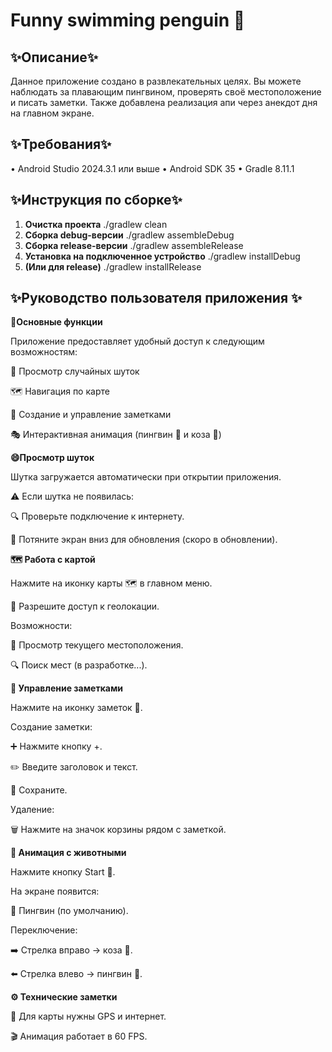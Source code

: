 # Funny swimming penguin 🐧

## ✨Описание✨

Данное приложение создано в развлекательных целях. Вы можете наблюдать за плавающим пингвином, 
проверять своё местоположение и писать заметки. Также добавлена реализация апи через анекдот дня на главном экране.


## ✨Требования✨

•   Android Studio 2024.3.1 или выше
•   Android SDK 35
•   Gradle 8.11.1 

## ✨Инструкция по сборке✨

1.  **Очистка проекта**
    ./gradlew clean
2. **Сборка debug-версии**
   ./gradlew assembleDebug
4. **Сборка release-версии**
   ./gradlew assembleRelease
6. **Установка на подключенное устройство**
   ./gradlew installDebug
8. **(Или для release)**
   ./gradlew installRelease


## ✨Руководство пользователя приложения ✨

**🌟Основные функции**

Приложение предоставляет удобный доступ к следующим возможностям:

📌 Просмотр случайных шуток

🗺 Навигация по карте

📝 Создание и управление заметками

🎭 Интерактивная анимация (пингвин 🐧 и коза 🐐)

**😄Просмотр шуток**

Шутка загружается автоматически при открытии приложения.

⚠️ Если шутка не появилась:

🔍 Проверьте подключение к интернету.

🔄 Потяните экран вниз для обновления (скоро в обновлении).

**🗺️ Работа с картой**

Нажмите на иконку карты 🗺 в главном меню.

📍 Разрешите доступ к геолокации.

Возможности:

👀 Просмотр текущего местоположения.

🔍 Поиск мест (в разработке...).

**📒 Управление заметками**

Нажмите на иконку заметок 📝.

Создание заметки:

➕ Нажмите кнопку +.

✏️ Введите заголовок и текст.

💾 Сохраните.

Удаление:

🗑️ Нажмите на значок корзины рядом с заметкой.

**🎪 Анимация с животными**

Нажмите кнопку Start 🚀.

На экране появится:

🐧 Пингвин (по умолчанию).

Переключение:

➡️ Стрелка вправо → коза 🐐.

⬅️ Стрелка влево → пингвин 🐧.

**⚙️ Технические заметки**

🔋 Для карты нужны GPS и интернет.

🎬 Анимация работает в 60 FPS.
